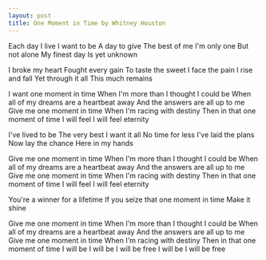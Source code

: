 ```yaml
---
layout: post
title: One Moment in Time by Whitney Houston
---
```


Each day I live I want to be A day to give The best of me I'm only one But not alone My finest day Is yet unknown

I broke my heart Fought every gain To taste the sweet I face the pain I rise and fall Yet through it all This much remains

I want one moment in time When I'm more than I thought I could be When all of my dreams are a heartbeat away And the answers are all up to me Give me one moment in time When I'm racing with destiny Then in that one moment of time I will feel I will feel eternity

I've lived to be The very best I want it all No time for less I've laid the plans Now lay the chance Here in my hands

Give me one moment in time When I'm more than I thought I could be When all of my dreams are a heartbeat away And the answers are all up to me Give me one moment in time When I'm racing with destiny Then in that one moment of time I will feel I will feel eternity

You're a winner for a lifetime If you seize that one moment in time Make it shine

Give me one moment in time When I'm more than I thought I could be When all of my dreams are a heartbeat away And the answers are all up to me Give me one moment in time When I'm racing with destiny Then in that one moment of time I will be I will be I will be free I will be I will be free
